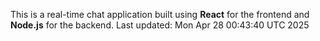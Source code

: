This is a real-time chat application built using **React** for the frontend and **Node.js** for the backend.
Last updated: Mon Apr 28 00:43:40 UTC 2025
